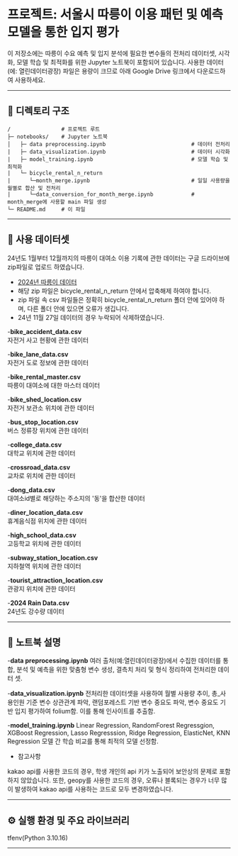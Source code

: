 # 프로젝트: 서울시 따릉이 이용 패턴 및 예측 모델을 통한 입지 평가
이 저장소에는 따릉이 수요 예측 및 입지 분석에 필요한 변수들의 전처리 데이터셋, 시각화, 모델 학습 및 최적화를 위한 Jupyter 노트북이 포함되어 있습니다. 사용한 데이터(에: 열린데이터광장) 파일은 용량이 크므로 아래 Google Drive 링크에서 다운로드하여 사용하세요.

---

## 📁 디렉토리 구조

```
/                # 프로젝트 루트
├─ notebooks/    # Jupyter 노트북
│   ├─ data preprocessing.ipynb                           # 데이터 전처리
|   ├─ data_visualization.ipynb                           # 데이터 시각화
|   ├─ model_training.ipynb                               # 모델 학습 및 최적화
|   └─ bicycle_rental_n_return
|      └─month_merge.ipynb                                # 일일 사용량을 월별로 합산 및 전처리
|      └─data_conversion_for_month_merge.ipynb            # month_merge에 사용할 main 파일 생성
└─ README.md     # 이 파일
```
---

## 📁 사용 데이터셋

24년도 1월부터 12월까지의 따릉이 대여소 이용 기록에 관한 데이터는 구글 드라이브에 zip파일로 업로드 하였습니다.
- [2024년 따릉이 데이터](https://drive.google.com/uc?export=download&id=1WltLqTxbn-VHw8ki3tn-yQn1B-mpHn2R)
- 해당 zip 파일은 bicycle_rental_n_return 안에서 압축해제 하여야 합니다.
- zip 파일 속 csv 파일들은 정확히 bicycle_rental_n_return 폴더 안에 있어야 하며, 다른 폴더 안에 있으면 오류가 생깁니다.
- 24년 11월 27일 데이터의 경우 누락되어 삭제하였습니다.

-**bike_accident_data.csv**  
자전거 사고 현황에 관한 데이터

-**bike_lane_data.csv**  
자전거 도로 정보에 관한 데이터

-**bike_rental_master.csv**  
따릉이 대여소에 대한 마스터 데이터

-**bike_shed_location.csv**  
자전거 보관소 위치에 관한 데이터

-**bus_stop_location.csv**  
버스 정류장 위치에 관한 데이터

-**college_data.csv**  
대학교 위치에 관한 데이터

-**crossroad_data.csv**  
교차로 위치에 관한 데이터

-**dong_data.csv**  
대여소id별로 해당하는 주소지의 '동'을 합산한 데이터

-**diner_location_data.csv**  
휴계음식점 위치에 관한 데이터

-**high_school_data.csv**  
고등학교 위치에 관한 데이터

-**subway_station_location.csv**  
지하철역 위치에 관한 데이터

-**tourist_attraction_location.csv**  
관광지 위치에 관한 데이터

-**2024 Rain Data.csv**  
24년도 강수량 데이터

---

## 📝 노트북 설명

-**data preprocessing.ipynb**
여러 출처(예:열린데이터광장)에서 수집한 데이터를 통합, 분석 및 예측을 위한 맞춤형 변수 생성, 결측치 처리 및 형식 정리하여 전처리한 데이터 셋.

-**data_visualization.ipynb**
전처리한 데이터셋을 사용하여 월별 사용량 추이, 총_사용인원 기준 변수 상관관계 파악, 랜덤포레스트 기반 변수 중요도 파악, 변수 중요도 기반 입지 평가하여 folium함. 이를 통해 인사이트를 추출함.

-**model_training.ipynb**
Linear Regression, RandomForest Regressgion, XGBoost Regression, Lasso Regresssion, Ridge Regression, ElasticNet, KNN Regression 모델 간 학습 비교를 통해 최적의 모델 선정함.


- 참고사항

kakao api를 사용한 코드의 경우, 학생 개인의 api 키가 노출되어 보안상의 문제로 포함하지 않았습니다.
또한, geopy를 사용한 코드의 경우, 오류나 블록되는 경우가 너무 많이 발생하여 kakao api를 사용하는 코드로 모두 변경하였습니다.

---

## ⚙️ 실행 환경 및 주요 라이브러리
tfenv(Python 3.10.16)


---
